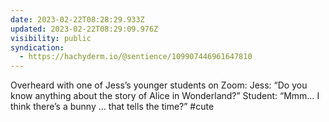 ```yaml
---
date: 2023-02-22T08:28:29.933Z
updated: 2023-02-22T08:29:09.976Z
visibility: public
syndication:
  - https://hachyderm.io/@sentience/109907446961647810
---
```

Overheard with one of Jess’s younger students on Zoom:
Jess: “Do you know anything about the story of Alice in Wonderland?”
Student: “Mmm… I think there’s a bunny … that tells the time?”
#cute
